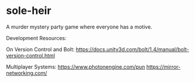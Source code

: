 # sole-heir
A murder mystery party game where everyone has a motive.


Development Resources:

On Version Control and Bolt:
https://docs.unity3d.com/bolt/1.4/manual/bolt-version-control.html

Multiplayer Systems:
https://www.photonengine.com/pun
https://mirror-networking.com/
